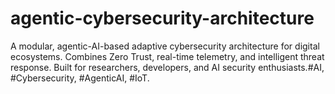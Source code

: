 # agentic-cybersecurity-architecture
A modular, agentic-AI-based adaptive cybersecurity architecture for digital ecosystems. Combines Zero Trust, real-time telemetry, and intelligent threat response. Built for researchers, developers, and AI security enthusiasts.#AI, #Cybersecurity, #AgenticAI, #IoT.
